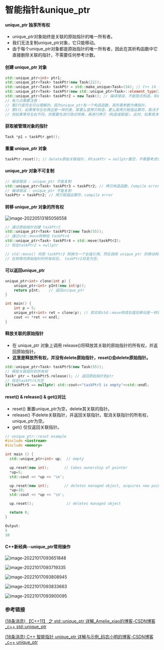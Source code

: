 # 智能指针&unique_ptr

#### unique_ptr 独享所有权

- unique_ptr对象始终是关联的原始指针的唯一所有者。
- 我们无法复制unique_ptr对象，它只能移动。
- 由于每个unique_ptr对象都是原始指针的唯一所有者，因此在其析构函数中它直接删除关联的指针，不需要任何参考计数。

#### 创建 unique_ptr 对象

```cpp
std::unique_ptr<int> ptr1;
std::unique_ptr<Task> taskPtr(new Task(22));
std::unique_ptr<Task> taskPtr = std::make_unique<Task>(34); // C++ 14 引入
std::unique_ptr<Task> taskPtr(new std::unique_ptr<Task>::element_type(23)); // 不常用
std::unique_ptr<Task> taskPtr2 = new Task(); // 编译错误，不能隐式构造，和shared_ptr一样
// 有几点需要注意：
// 第2行是完全可以理解的，因为unique_ptr有一个构造函数，其所需参数为裸指针。
// 第5行，如果等号左右两边是一样的类，那要么是拷贝构造，要么是拷贝赋值运算符，取决于写一行还是两行。
// 但如果等号左右不同，则需要先进行隐式转换，再进行拷贝（构造或赋值）。此时，如果其本身构造函数不允许隐式转换，则编译错误。
```

#### 获取被管理对象的指针

```cpp
Task *p1 = taskPtr.get();
```

#### 重置 unique_ptr 对象

```cpp
taskPtr.reset(); // delete原始关联指针，并taskPtr = nullptr置空，不需要考虑引用计数之类的。
```

#### unique_ptr 对象不可复制

```cpp
// 编译错误 : unique_ptr 不能复制
std::unique_ptr<Task> taskPtr3 = taskPtr2; // 拷贝构造函数，Compile error
// 编译错误 : unique_ptr 不能复制
taskPtr = taskPtr2; // 拷贝赋值运算符，compile error
```

#### 转移 unique_ptr 对象的所有权

![image-20220513185056558](https://hanbabang-1311741789.cos.ap-chengdu.myqcloud.com/Pics/image-20220513185056558.png)

```cpp
// 通过原始指针创建 taskPtr2
std::unique_ptr<Task> taskPtr2(new Task(55));
// 通过std::move转移给 taskPtr4
std::unique_ptr<Task> taskPtr4 = std::move(taskPtr2);
// 现在taskPtr2 = nullptr

// std::move() 将把 taskPtr2 转换为一个右值引用。然后调用 unique_ptr 的移动构造函数，并将关联的原始指针传输到 taskPtr4。
// 在转移完原始指针的所有权后， taskPtr2将变为空。
```

#### 可以返回unique_ptr

```cpp
unique_ptr<int> clone(int p) {
    unique_ptr<int> pInt(new int(p));
    return pInt;    // 返回unique_ptr
}

int main() {
    int p = 5;
    unique_ptr<int> ret = clone(p); // 其实和std::move转成右值后移动是一样的，函数返回的也是右值，可以调用移动构造函数。
    cout << *ret << endl;
}
```

#### 释放关联的原始指针

- 在 unique_ptr 对象上调用 release()将释放其关联的原始指针的所有权，并返回原始指针。
- **这里是释放所有权，并没有delete原始指针，reset()会delete原始指针。**

```cpp
std::unique_ptr<Task> taskPtr5(new Task(55));
// 释放关联指针的所有权
Task* ptr = taskPtr5.release(); // 返回原始指针到ptr
// 现在taskPtr5为空
if(taskPtr5 == nullptr) std::cout<<"taskPtr5 is empty"<<std::endl;
```

#### reset() & release() & get()对比

- reset()	    重置unique_ptr为空，delete其关联的指针。
- release()	不delete关联指针，并返回关联指针。取消关联指针的所有权，unique_ptr为空。
- get()	        仅仅返回关联指针。

```cpp
// unique_ptr::reset example
#include <iostream>
#include <memory>

int main () {
  std::unique_ptr<int> up;  // empty

  up.reset(new int);       // takes ownership of pointer
  *up=5;
  std::cout << *up << '\n';

  up.reset(new int);       // deletes managed object, acquires new pointer
  *up=10;
  std::cout << *up << '\n';

  up.reset();               // deletes managed object

  return 0;
}

Output:
5
10
```

#### C++新经典--unique_ptr常用操作

![image-20221017093651848](https://hanbabang-1311741789.cos.ap-chengdu.myqcloud.com/Pics/image-20221017093651848.png)

![image-20221017093719335](https://hanbabang-1311741789.cos.ap-chengdu.myqcloud.com/Pics/image-20221017093719335.png)

![image-20221017093808945](https://hanbabang-1311741789.cos.ap-chengdu.myqcloud.com/Pics/image-20221017093808945.png)

![image-20221017093833663](https://hanbabang-1311741789.cos.ap-chengdu.myqcloud.com/Pics/image-20221017093833663.png)

![image-20221017093900095](https://hanbabang-1311741789.cos.ap-chengdu.myqcloud.com/Pics/image-20221017093900095.png)

### 参考链接

[(18条消息) 【C++11】 之 std::unique_ptr 详解_Amelie_xiao的博客-CSDN博客_c++ std::unique_ptr](https://blog.csdn.net/lemonxiaoxiao/article/details/108603916?spm=1001.2101.3001.6650.2&depth_1-utm_relevant_index=5)

[(18条消息) C++ 智能指针 unique_ptr 详解与示例_码农小明的博客-CSDN博客_c++ unique_ptr](https://blog.csdn.net/shaosunrise/article/details/85158249?spm=1001.2101.3001.6650.10&depth_1-utm_relevant_index=14)